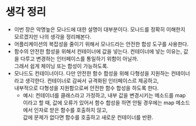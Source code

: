 # 생각 정리

- 이번 장은 악명높은 모나드에 대한 설명이 대부분이다. 모나드를 정확히 이해한지 모르겠지만 나의 생각을 정리해본다.
- 어플리케이션의 복잡성을 줄이기 위해서 모나드라는 안전한 합성 도구를 사용한다.
- 함수의 안전한 합성을 위해서 컨테이너에 값을 넣는다. 컨테이너에 넣는 이유는, 값을 다루고 변경하는 인터페이스를 통일하기 위함이 아닐까.  
  그래서 쉽게 체이닝 또는 합성이 가능하도록.
- 모나드도 컨테이너이다. 다만 안전한 함수 합성을 위해 다형성을 지원하는 컨테이너라고 생각한다. 컨테이너로 감싸서 규격화된 인터페이스르 제공하고,  
  내부적으로 다형성을 지원함으로써 안전한 함수 합성을 하도록 한다.
  - 예시: 컨테이너를 클래스라고 가정하고, 내부 값을 변경시키는 메소드를 map 이라고 할 때, 값에 오류가 있어서 함수 합성을 하면 안될 경우에는 map 메소드에서 인자로 받은 함수를 호출하지 않고,  
    값에 문제가 없다면 함수를 호출하고 새로운 컨테이너를 반환.
